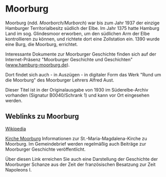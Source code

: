# Moorburg

Moorburg (ndd. *Moorborch/Murborch*) war bis zum Jahr 1937 der einzige Hamburger Territorialbesitz
südlich der Elbe. Im Jahr 1375 hatte Hamburg Land im sog. Glindesmoor
erworben, um den südlichen Arm der Elbe kontrollieren zu können, und
richtete dort eine Zollstation ein. 1390 wurde eine Burg, die Moorburg, errichtet.

Interessante Dokumente zur Moorburger Geschichte finden sich auf der
Internet-Präsenz "Moorburger Geschichte und Geschichten"
(www.hamburg-moorburg.de).

Dort findet sich auch - in Auszügen - in digitaler Form das Werk "Rund
um die Moorburg" des Moorburger Lehrers Alfred Aust.

Dieser Titel ist in der Originalausgabe von 1930 im Süderelbe-Archiv
vorhanden (Signatur B0040/Schrank 1) und kann vor Ort eingesehen werden.

## Weblinks zu Moorburg
[Wikipedia](https://de.wikipedia.org/wiki/Hamburg-Moorburg)

[Kirche Moorburg](https://kirchesuederelbe.de/moorburg)
Informationen zur St.-Maria-Magdalena-Kirche zu Moorburg. Im Gemeindebrief werden regelmäßig auch Beiträge zur Moorburger Geschichte veröffentlicht.

Über diesen Link erreichen Sie auch eine Darstellung der Geschichte der Moorburger Schanze aus der Zeit der französischen Besatzung zur Zeit Napoleons I.
